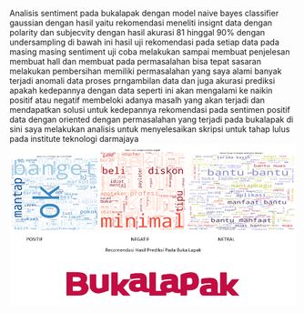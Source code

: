 Analisis sentiment pada bukalapak dengan model naive bayes classifier gaussian dengan hasil yaitu rekomendasi meneliti insignt data dengan polarity dan subjecvity dengan hasil akurasi 81 hinggal 90% dengan undersampling 
di bawah ini hasil uji rekomendasi pada setiap data pada masing masing sentiment
uji coba melakukan sampai membuat penjelesan membuat hall dan membuat pada permasalahan bisa tepat sasaran melakukan pembersihan memiliki permasalahan yang saya alami banyak terjadi anomali data proses prngambilan data dan juga akurasi prediksi apakah kedepannya dengan data seperti ini akan mengalami ke naikin positif atau negatif membeloki adanya masalh yang akan terjadi dan mendapatkan solusi untuk kedepannya rekomendasi pada sentimen positif data dengan oriented dengan permasalahan yang terjadi pada bukalapak di sini saya melakukan analisis untuk menyelesaikan skripsi untuk tahap lulus pada institute teknologi darmajaya 
![Alt Text](Screenshot%202023-09-08%20140728.png)

